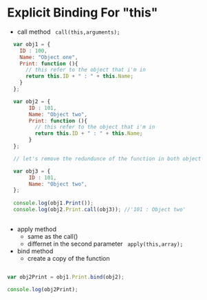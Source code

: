 # Explicit Binding For "this"

- call method
  ``` call(this,arguments);```

```js
  var obj1 = {
    ID : 100,
    Name: "Object one",
    Print: function (){
      // this refer to the object that i'm in
      return this.ID + " : " + this.Name;
    }
  };

  var obj2 = {
       ID : 101,
       Name: "Object two",
       Print: function (){
         // this refer to the object that i'm in
         return this.ID + " : " + this.Name;
       }
  };

  // let's remove the redundunce of the function in both object

  var obj3 = {
       ID : 101,
       Name: "Object two",
  };
  
  console.log(obj1.Print());
  console.log(obj2.Print.call(obj3)); //'101 : Object two'
  
```

- apply method
  - same as the call() 
  - differnet in  the second parameter 
  ``` apply(this,array);```
- bind method
  - create a copy of the function 
  
```js

var obj2Print = obj1.Print.bind(obj2);

console.log(obj2Print);
````
